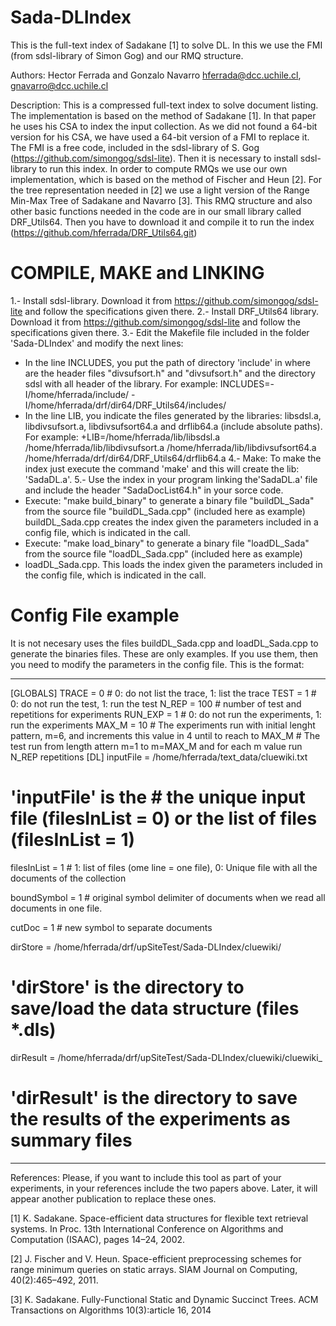 # Sada-DLIndex
This is the full-text index of Sadakane [1] to solve DL. In this we use the FMI (from sdsl-library of Simon Gog) and our RMQ structure.

Authors: Hector Ferrada and Gonzalo Navarro hferrada@dcc.uchile.cl, gnavarro@dcc.uchile.cl

Description: This is a compressed full-text index to solve document listing. The implementation is based on the method of Sadakane [1]. 
In that paper he uses his CSA to index the input collection. As we did not found a 64-bit version for his CSA, we have used a 64-bit version of a FMI to replace it. The FMI is a free code, included in the sdsl-library of S. Gog (https://github.com/simongog/sdsl-lite).
Then it is necessary to install sdsl-library to run this index.
In order to compute RMQs we use our own implementation, which is based on the method of Fischer and Heun [2]. For the tree representation needed in [2] we use a light version of the Range Min-Max Tree of Sadakane and Navarro [3].
This RMQ structure and also other basic functions needed in the code are in our small library called DRF_Utils64. Then you have to download it and compile it to run the index (https://github.com/hferrada/DRF_Utils64.git)

COMPILE, MAKE and LINKING
=========================

1.- Install sdsl-library. Download it from https://github.com/simongog/sdsl-lite and follow the specifications given there.
2.- Install DRF_Utils64 library. Download it from https://github.com/simongog/sdsl-lite and follow the specifications given there.
3.- Edit the Makefile file included in the folder 'Sada-DLIndex' and modify the next lines:
   * In the line INCLUDES, you put the path of directory 'include' in where are the header files "divsufsort.h" and  "divsufsort.h" and the directory sdsl with all header of the library. For example:
INCLUDES=-I/home/hferrada/include/ -I/home/hferrada/drf/dir64/DRF_Utils64/includes/
  * In the line LIB, you indicate the files generated by the libraries: libsdsl.a, libdivsufsort.a, libdivsufsort64.a and drflib64.a (include absolute paths). For example:
+LIB=/home/hferrada/lib/libsdsl.a /home/hferrada/lib/libdivsufsort.a /home/hferrada/lib/libdivsufsort64.a /home/hferrada/drf/dir64/DRF_Utils64/drflib64.a
4.- Make: To make the index just execute the command 'make' and this will create the lib: 'SadaDL.a'.
5.- Use the index in your program linking the'SadaDL.a' file and include the header "SadaDocList64.h" in your sorce code. 
  * Execute: "make build_binary" to generate a binary file "buildDL_Sada" from the source file "buildDL_Sada.cpp" (included here as example)
    buildDL_Sada.cpp creates the index given the parameters included in a config file, which is indicated in the call. 
  * Execute: "make load_binary" to generate a binary file "loadDL_Sada" from the source file "loadDL_Sada.cpp" (included here as example)
  * loadDL_Sada.cpp. This loads the index given the parameters included in the config file, which is indicated in the call. 

Config File example
===================

It is not necesary uses the files buildDL_Sada.cpp and loadDL_Sada.cpp to generate the binaries files. These are only examples.
If you use them, then you need to modify the parameters in the config file. This is the format:

--------------------------------------------------------------------
[GLOBALS]
TRACE = 0	# 0: do not list the trace, 1: list the trace
TEST = 1	# 0: do not run the test, 1: run the test
N_REP = 100 	# number of test and repetitions for experiments
RUN_EXP = 1	# 0: do not run the experiments, 1: run the experiments
MAX_M = 10	# The experiments run with initial lenght pattern, m=6, and increments this value in 4 until to reach to MAX_M
		# The test run from length attern m=1 to m=MAX_M and for each m value run N_REP repetitions
[DL]
inputFile = /home/hferrada/text_data/cluewiki.txt
# 'inputFile' is the # the unique input file (filesInList = 0) or the list of files (filesInList = 1)

filesInList = 1		# 1: list of files (ome line = one file), 0: Unique file with all the documents of the collection

boundSymbol = 1		# original symbol delimiter of documents when we read all documents in one file.

cutDoc = 1				# new symbol to separate documents

dirStore = /home/hferrada/drf/upSiteTest/Sada-DLIndex/cluewiki/	
# 'dirStore' is the directory to save/load the data structure (files *.dls)

dirResult = /home/hferrada/drf/upSiteTest/Sada-DLIndex/cluewiki/cluewiki_ 
# 'dirResult' is the directory to save the results of the experiments as summary files

--------------------------------------------------------------------

References: Please, if you want to include this tool as part of your experiments, in your references include the two papers above. Later, it will appear another publication to replace these ones.

[1] K. Sadakane. Space-efficient data structures for flexible text retrieval systems. 
    In Proc. 13th International Conference on Algorithms and Computation (ISAAC), pages 14–24, 2002.
    
[2] J. Fischer and V. Heun. Space-efficient preprocessing schemes for range minimum queries on static arrays. 
    SIAM Journal on Computing, 40(2):465–492, 2011.
    
[3] K. Sadakane. Fully-Functional Static and Dynamic Succinct Trees. ACM Transactions on Algorithms 10(3):article 16, 2014
